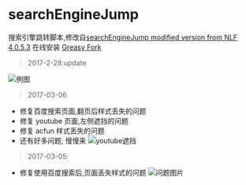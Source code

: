 # searchEngineJump
搜索引擎跳转脚本,修改自[searchEngineJump modified version from NLF 4.0.5.3](https://greasyfork.org/zh-CN/scripts/18315-searchenginejump-modified-version-from-nlf)
在线安装 [Greasy Fork](https://greasyfork.org/zh-CN/scripts/27752-searchenginejump)
> 2017-2-28:update

![例图](http://iqingxin.cn/uploads/kindeditor/2017/2/95266906-fda3-11e6-9e5b-525400b9929d.png)

> 2017-03-06

- 修复百度搜索页面,翻页后样式丢失的问题
- 修复 youtube 页面,左侧遮挡的问题
- 修复 acfun 样式丢失的问题
- 还有好多问题, 慢慢来
![youtube遮挡](http://odp4cbmbx.bkt.clouddn.com/youtube3-6.png)

> 2017-03-05:

- 修复使用百度搜索后,页面丢失样式的问题
![问题图片](http://odp4cbmbx.bkt.clouddn.com/%E9%97%AE%E9%A2%98.png)

